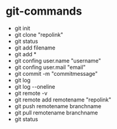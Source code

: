 # git-commands
- git init
- git clone "repolink"
- git status
- git add filename
- git add *
- git confing user.name "username"
- git confing user.mail "email"
- git commit -m "commitmessage"
- git log
- git log --oneline
- git remote -v
- git remote add remotename "repolink"
- git push remotename branchname
- git pull remotename branchname
- git status



